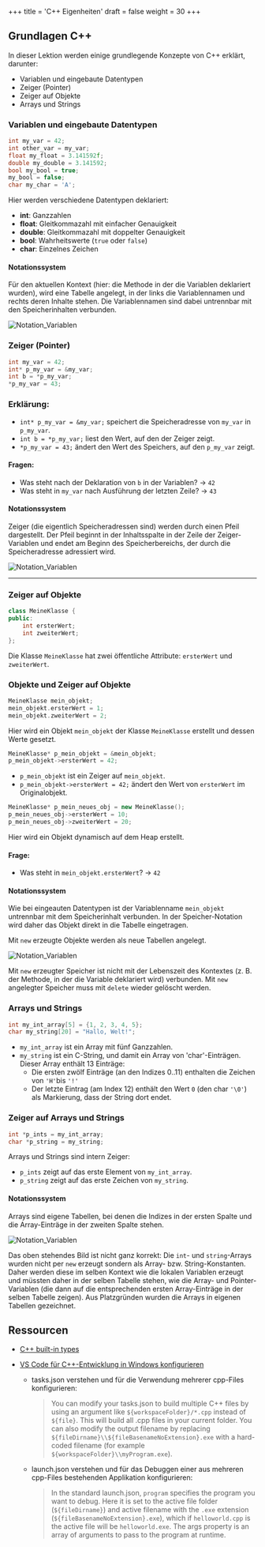 +++
title = 'C++ Eigenheiten'
draft = false
weight = 30 
+++

<!--
## Inhalte

- C++ basics
  - Eingebaute Datentypen
    - int
    - float/double
    - boolean
    - void
    - char
  - Struktur-Anweisungen
    - if/else
    - for/while
  - Deklarationen
    - Methoden/Funktions-Header
    - Klassen
- Die Speicher-"Verwaltung" in C++
  - managed vs. unmanaged
  - `new` und `delete`
- Reference vs. Value-Semantik
  - Pointer
  - Referenzen
- Arrays, Pointer und Strings
- Ein Notationssystem für Speicher-Inhalte
- Eigene Datentypen (Klassen und Strukturen)
  - Konstruktoren und Destruktoren
  - Header (.h) und Code-Dateien (.cpp)
-->

## Grundlagen C++

In dieser Lektion werden einige grundlegende Konzepte von C++ erklärt, darunter:
- Variablen und eingebaute Datentypen
- Zeiger (Pointer)
- Zeiger auf Objekte
- Arrays und Strings


### Variablen und eingebaute Datentypen

```cpp
int my_var = 42;
int other_var = my_var;
float my_float = 3.141592f;
double my_double = 3.141592;
bool my_bool = true;
my_bool = false;
char my_char = 'A';
```
Hier werden verschiedene Datentypen deklariert:
- **int**: Ganzzahlen
- **float**: Gleitkommazahl mit einfacher Genauigkeit
- **double**: Gleitkommazahl mit doppelter Genauigkeit
- **bool**: Wahrheitswerte (`true` oder `false`)
- **char**: Einzelnes Zeichen

#### Notationssystem

Für den aktuellen Kontext (hier: die Methode in der die Variablen deklariert wurden), wird eine Tabelle angelegt, in der links die Variablennamen und rechts deren Inhalte stehen. Die Variablennamen sind dabei untrennbar mit den Speicherinhalten verbunden.

![Notation_Variablen](images/01_builtiins.png)

### Zeiger (Pointer)
```cpp
int my_var = 42;
int* p_my_var = &my_var;
int b = *p_my_var;
*p_my_var = 43;
```
### Erklärung:
- `int* p_my_var = &my_var;` speichert die Speicheradresse von `my_var` in `p_my_var`.
- `int b = *p_my_var;` liest den Wert, auf den der Zeiger zeigt.
- `*p_my_var = 43;` ändert den Wert des Speichers, auf den `p_my_var` zeigt.

#### Fragen:
- Was steht nach der Deklaration von `b` in der Variablen? → `42`
- Was steht in `my_var` nach Ausführung der letzten Zeile? → `43`

#### Notationssystem

Zeiger (die eigentlich Speicheradressen sind) werden durch einen Pfeil dargestellt. Der Pfeil beginnt in der Inhaltsspalte in der Zeile der Zeiger-Variablen und endet am Beginn des Speicherbereichs, der durch die Speicheradresse adressiert wird.

![Notation_Variablen](images/02_pointer_on_int.png)


---

### Zeiger auf Objekte
```cpp
class MeineKlasse {
public:
    int ersterWert;
    int zweiterWert;
};
```
Die Klasse `MeineKlasse` hat zwei öffentliche Attribute: `ersterWert` und `zweiterWert`.

### Objekte und Zeiger auf Objekte
```cpp
MeineKlasse mein_objekt;
mein_objekt.ersterWert = 1;
mein_objekt.zweiterWert = 2;
```
Hier wird ein Objekt `mein_objekt` der Klasse `MeineKlasse` erstellt und dessen Werte gesetzt.


```cpp
MeineKlasse* p_mein_objekt = &mein_objekt;
p_mein_objekt->ersterWert = 42;
```
- `p_mein_objekt` ist ein Zeiger auf `mein_objekt`.
- `p_mein_objekt->ersterWert = 42;` ändert den Wert von `ersterWert` im Originalobjekt.

```cpp
MeineKlasse* p_mein_neues_obj = new MeineKlasse();
p_mein_neues_obj->ersterWert = 10;
p_mein_neues_obj->zweiterWert = 20;
```
Hier wird ein Objekt dynamisch auf dem Heap erstellt.

#### Frage:
- Was steht in `mein_objekt.ersterWert`? → `42`

#### Notationssystem

Wie bei eingeauten Datentypen ist der Variablenname `mein_objekt` untrennbar mit dem Speicherinhalt verbunden. In der Speicher-Notation wird daher das Objekt direkt in die Tabelle eingetragen. 

Mit `new` erzeugte Objekte werden als neue Tabellen angelegt.

![Notation_Variablen](images/03_pointer_new.png)

Mit `new` erzeugter Speicher ist nicht mit der Lebenszeit des Kontextes (z. B. der Methode, in der die Variable deklariert wird) verbunden. Mit `new` angelegter Speicher muss mit `delete` wieder gelöscht werden.





### Arrays und Strings
```cpp
int my_int_array[5] = {1, 2, 3, 4, 5};
char my_string[20] = "Hallo, Welt!";
```
- `my_int_array` ist ein Array mit fünf Ganzzahlen.
- `my_string` ist ein C-String, und damit ein Array von 'char'-Einträgen. Dieser Array enthält 13 Einträge:
  - Die ersten zwölf Einträge (an den Indizes 0..11) enthalten die Zeichen von `'H'`bis `'!'`
  - Der letzte Eintrag (am Index 12) enthält den Wert `0` (den char `'\0'`) als Markierung, dass der String dort endet.

### Zeiger auf Arrays und Strings
```cpp
int *p_ints = my_int_array;
char *p_string = my_string;
```
Arrays und Strings sind intern Zeiger:
- `p_ints` zeigt auf das erste Element von `my_int_array`.
- `p_string` zeigt auf das erste Zeichen von `my_string`.

#### Notationssystem

Arrays sind eigene Tabellen, bei denen die Indizes in der ersten Spalte und die Array-Einträge in der zweiten Spalte stehen. 

![Notation_Variablen](images/04_pointer_array.png)

Das oben stehendes Bild ist nicht ganz korrekt: Die `int`- und `string`-Arrays wurden nicht per `new` erzeugt sondern als Array- bzw. String-Konstanten. Daher werden diese im selben Kontext wie die lokalen Variablen erzeugt und müssten daher in der selben Tabelle stehen, wie die Array- und Pointer-Variablen (die dann auf die entsprechenden ersten Array-Einträge in der selben Tabelle zeigen). Aus Platzgründen wurden die Arrays in eigenen Tabellen gezeichnet.

## Ressourcen

- [C++ built-in types](https://learn.microsoft.com/en-us/cpp/cpp/fundamental-types-cpp?view=msvc-170)

- [VS Code für C++-Entwicklung in Windows konfigurieren](https://code.visualstudio.com/docs/cpp/config-msvc)
  - tasks.json verstehen und für die Verwendung mehrerer cpp-Files konfigurieren: 
    > You can modify your tasks.json to build multiple C++ files by using an argument like `${workspaceFolder}/*.cpp` instead of `${file}`. This will build all .cpp files in your current folder. You can also modify the output filename by replacing `${fileDirname}\\${fileBasenameNoExtension}.exe` with a hard-coded filename (for example `${workspaceFolder}\\myProgram.exe`).
    
  - launch.json verstehen und für das Debuggen einer aus mehreren cpp-Files bestehenden Applikation konfigurieren:
    > In the standard launch.json, `program` specifies the program you want to debug. Here it is set to the active file folder (`${fileDirname}`) and active filename with the `.exe` extension (`${fileBasenameNoExtension}.exe`), which if `helloworld.cpp` is the active file will be `helloworld.exe`. The args property is an array of arguments to pass to the program at runtime.


